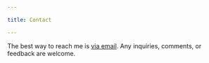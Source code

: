 ```yaml
---

title: Contact

---
```


<p>The best way to reach me is <a href="&#109;&#x61;&#x69;&#x6c;&#116;&#x6f;&#58;&#x69;&#x6e;&#x65;&#101;&#100;&#114;&#105;&#x63;&#x6b;&#x40;&#103;&#109;&#97;&#105;&#108;&#46;&#x63;&#111;&#x6d;">via email</a>. Any inquiries, comments, or feedback are welcome.</p>


